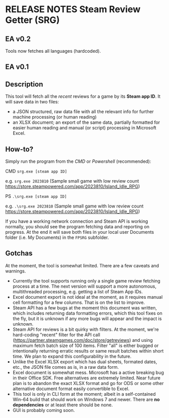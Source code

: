 # RELEASE NOTES Steam Review Getter (SRG)

## EA v0.2

Tools now fetches all languages (hardcoded).

## EA v0.1

## Description

This tool will fetch all the *recent* reviews for a game by its **Steam app ID**.
It will save data in two files:
- a JSON structured, raw data file with all the relevant info for further machine processing (or human reading)
- an XLSX document; an export of the same data, partially formatted for easier human reading and manual (or script) processing in Microsoft Excel.

## How-to?

Simply run the program from the *CMD* or *Powershell* (recommended):

CMD
```srg.exe [steam app ID]```

e.g.
```srg.exe 2023810``` (Sample small game with low review count https://store.steampowered.com/app/2023810/Island_Idle_RPG)

PS
```.\srg.exe [steam app ID]```

e.g.
```.\srg.exe 2023810``` (Sample small game with low review count https://store.steampowered.com/app/2023810/Island_Idle_RPG)

If you have a working network connection and Steam API is working normally, you should see the program fetching data and reporting on progress.
At the end it will save both files in your local user Documents folder (i.e. My Documents) in the ```FPSRG``` subfolder.

## Gotchas

At the moment, the tool is somewhat limited. There are a few caveats and warnings.

* Currently the tool supports running only a single game review fetching process at a time. The next version will support a more autonomous, multithreaded processing, e.g. getting a list of Steam App IDs.
* Excel document export is not ideal at the moment, as it requires manual cell formatting for a few columns. That is on the list to improve.
* Steam API has a few bugs at the moment this document was written, which includes returning data formatting errors, which this tool fixes on the fly, but it is unknown if any more bugs will appear and the impact is unknown.
* Steam API for reviews is a bit quirky with filters. At the moment, we're hard-coding "recent" filter for the API call (https://partner.steamgames.com/doc/store/getreviews) and using maximum fetch batch size of 100 items. Filter "all" is either bugged or intentionally returning erratic results or same result batches within short time. We plan to expand this configurability in the future.
* Unlike the Excel XLSX export which has dual sheets, formated dates, etc., the JSON file comes as is, in a raw data form.
* Excel document is somewhat mess. Microsoft has a active breaking bug in their Office SDK. Free alternatives are extremely limited. Near future plan is to abandon the exact XLSX format and go for ODS or some other alternative document format easily convertible to Excel.
* This tool is only in CLI form at the moment; albeit in a self-contained Win-64 build that should work on Windows 7 and newer. There are **no dependencies** or at least there should be none.
* GUI is probably coming soon.
